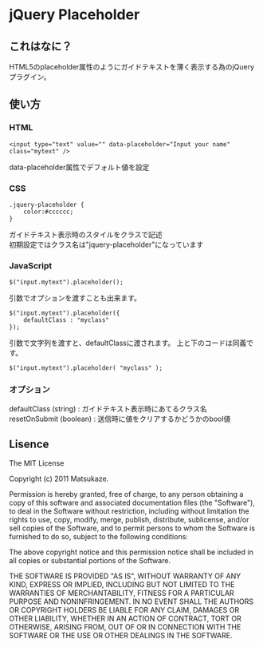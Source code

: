 # jQuery Placeholder

## これはなに？

HTML5のplaceholder属性のようにガイドテキストを薄く表示する為のjQueryプラグイン。  

## 使い方

### HTML

	<input type="text" value="" data-placeholder="Input your name" class="mytext" />

data-placeholder属性でデフォルト値を設定

### CSS

	.jquery-placeholder {
		color:#cccccc;
	}

ガイドテキスト表示時のスタイルをクラスで記述  
初期設定ではクラス名は"jquery-placeholder"になっています

### JavaScript

	$("input.mytext").placeholder();

引数でオプションを渡すことも出来ます。

	$("input.mytext").placeholder({
		defaultClass : "myclass"
	});

引数で文字列を渡すと、defaultClassに渡されます。
上と下のコードは同義です。

	$("input.mytext").placeholder( "myclass" );


### オプション

defaultClass (string) : ガイドテキスト表示時にあてるクラス名  
resetOnSubmit (boolean) : 送信時に値をクリアするかどうかのbool値

## Lisence

The MIT License

Copyright (c) 2011 Matsukaze.

Permission is hereby granted, free of charge, to any person obtaining a copy of this software and associated documentation files (the "Software"), to deal in the Software without restriction, including without limitation the rights to use, copy, modify, merge, publish, distribute, sublicense, and/or sell copies of the Software, and to permit persons to whom the Software is furnished to do so, subject to the following conditions:

The above copyright notice and this permission notice shall be included in all copies or substantial portions of the Software.

THE SOFTWARE IS PROVIDED "AS IS", WITHOUT WARRANTY OF ANY KIND, EXPRESS OR IMPLIED, INCLUDING BUT NOT LIMITED TO THE WARRANTIES OF MERCHANTABILITY, FITNESS FOR A PARTICULAR PURPOSE AND NONINFRINGEMENT. IN NO EVENT SHALL THE AUTHORS OR COPYRIGHT HOLDERS BE LIABLE FOR ANY CLAIM, DAMAGES OR OTHER LIABILITY, WHETHER IN AN ACTION OF CONTRACT, TORT OR OTHERWISE, ARISING FROM, OUT OF OR IN CONNECTION WITH THE SOFTWARE OR THE USE OR OTHER DEALINGS IN THE SOFTWARE.

